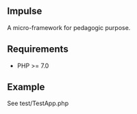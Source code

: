## Impulse

A micro-framework for pedagogic purpose.

## Requirements
- PHP >= 7.0

## Example
See test/TestApp.php
